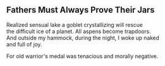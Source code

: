 Fathers Must Always Prove Their Jars
------------------------------------
Realized sensual lake a goblet crystallizing will rescue  
the difficult ice of a planet. All aspens become trapdoors.  
And outside my hammock, during the night, I woke up naked  
and full of joy.  
  
For old warrior's medal was tenacious and morally negative.  
